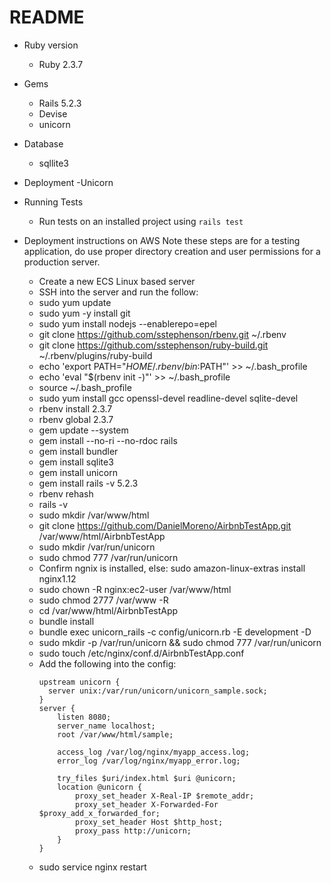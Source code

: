 # README

* Ruby version
	- Ruby 2.3.7 

* Gems
	- Rails 5.2.3
	- Devise
	- unicorn

* Database
	- sqllite3

* Deployment
	-Unicorn

* Running Tests
	- Run tests on an installed project using ```rails test```

* Deployment instructions on AWS
	Note these steps are for a testing application, do use proper directory creation and user permissions for a production server.
	- Create a new ECS Linux based server
	- SSH into the server and run the follow:
	- sudo yum update
	- sudo yum -y install git
	- sudo yum install nodejs --enablerepo=epel
	- git clone https://github.com/sstephenson/rbenv.git ~/.rbenv
	- git clone https://github.com/sstephenson/ruby-build.git ~/.rbenv/plugins/ruby-build
	- echo 'export PATH="$HOME/.rbenv/bin:$PATH"' >> ~/.bash_profile
	- echo 'eval "$(rbenv init -)"' >> ~/.bash_profile
	- source ~/.bash_profile
	- sudo yum install gcc openssl-devel readline-devel sqlite-devel
	- rbenv install 2.3.7 
	- rbenv global 2.3.7 
	- gem update --system
	- gem install --no-ri --no-rdoc rails
	- gem install bundler
	- gem install sqlite3
	- gem install unicorn
	- gem install rails -v 5.2.3
	- rbenv rehash
	- rails -v
	- sudo mkdir /var/www/html
	- git clone https://github.com/DanielMoreno/AirbnbTestApp.git /var/www/html/AirbnbTestApp
	- sudo mkdir /var/run/unicorn
	- sudo chmod 777 /var/run/unicorn
	- Confirm ngnix is installed, else: sudo amazon-linux-extras install nginx1.12
	- sudo chown -R nginx:ec2-user /var/www/html
	- sudo chmod 2777 /var/www -R
	- cd /var/www/html/AirbnbTestApp
	- bundle install
	- bundle exec unicorn_rails -c config/unicorn.rb -E development -D 
	- sudo mkdir -p /var/run/unicorn && sudo chmod 777 /var/run/unicorn
	- sudo touch /etc/nginx/conf.d/AirbnbTestApp.conf
	- Add the following into the config:
		```
		upstream unicorn {
		  server unix:/var/run/unicorn/unicorn_sample.sock;
		}
		server {
		    listen 8080;
		    server_name localhost;
		    root /var/www/html/sample;

		    access_log /var/log/nginx/myapp_access.log;
		    error_log /var/log/nginx/myapp_error.log;

		    try_files $uri/index.html $uri @unicorn;
		    location @unicorn {
		        proxy_set_header X-Real-IP $remote_addr;
		        proxy_set_header X-Forwarded-For $proxy_add_x_forwarded_for;
		        proxy_set_header Host $http_host;
		        proxy_pass http://unicorn;
		    }
		}
		```
	- sudo service nginx restart

